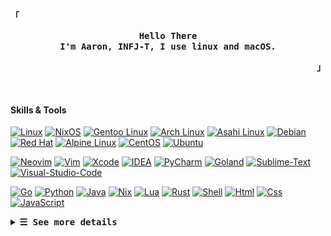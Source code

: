 <p align="left"><strong><samp>「</samp></strong></p>
  <p align="center">
    <samp>
      <b>
        Hello There
      <br>
        I'm Aaron, INFJ-T, I use linux and macOS.
      </b>
    </samp>
  </p>
<p align="right"><strong><samp>」</samp></strong></p>
<br>

#### Skills & Tools

<!-- Badges List: https://github.com/alexandresanlim/Badges4-README.md-Profile -->
<!-- Badges Search: https://github.com/Aveek-Saha/GitHub-Profile-Badges -->

[![Linux](https://img.shields.io/badge/Linux-FCC624?&logo=linux&logoColor=black)](https://github.com/torvalds/linux)
[![NixOS](https://img.shields.io/badge/NixOS-5277C3.svg?&logo=NixOS&logoColor=white)](https://github.com/NixOS)
[![Gentoo Linux](https://img.shields.io/badge/Gentoo-54487A.svg?&logo=Gentoo&logoColor=white)](https://github.com/gentoo)
[![Arch Linux](https://img.shields.io/badge/Arch%20Linux-1793D1.svg?&logo=Arch-Linux&logoColor=white)](https://github.com/archlinux)
[![Asahi Linux](https://img.shields.io/badge/Asahi%20Linux-A61200.svg?&logo=Asahi-Linux&logoColor=white)](https://github.com/AsahiLinux)
[![Debian](https://img.shields.io/badge/Debian-A81D33.svg?&logo=Debian&logoColor=white)](https://github.com/Debian)
[![Red Hat](https://img.shields.io/badge/Red%20Hat-EE0000.svg?&logo=Red-Hat&logoColor=white)](https://github.com/RedHatOfficial)
[![Alpine Linux](https://img.shields.io/badge/Alpine%20Linux-0D597F.svg?&logo=Alpine-Linux&logoColor=white)](https://github.com/alpinelinux)
[![CentOS](https://img.shields.io/badge/CentOS-262577.svg?&logo=CentOS&logoColor=white)](https://github.com/CentOS)
[![Ubuntu](https://img.shields.io/badge/Ubuntu-E95420.svg?&logo=Ubuntu&logoColor=white)](https://github.com/ubuntu)

[![Neovim](https://img.shields.io/badge/Neovim-57A143.svg?&logo=Neovim&logoColor=white)](https://github.com/neovim)
[![Vim](https://img.shields.io/badge/Vim-019733.svg?&logo=Vim&logoColor=white)](https://www.vim.org/)
[![Xcode](https://img.shields.io/badge/Xcode-147EFB.svg?&logo=Xcode&logoColor=white)](https://developer.apple.com/xcode/)
[![IDEA](https://img.shields.io/badge/IntelliJ%20IDEA-000000.svg?&logo=IntelliJ-IDEA&logoColor=white)](https://www.jetbrains.com)
[![PyCharm](https://img.shields.io/badge/PyCharm-000000.svg?&logo=PyCharm&logoColor=white)](https://www.jetbrains.com/)
[![Goland](https://img.shields.io/badge/GoLand-000000.svg?&logo=GoLand&logoColor=white)](https://www.jetbrains.com/)
[![Sublime-Text](https://img.shields.io/badge/Sublime%20Text-FF9800.svg?&logo=Sublime-Text&logoColor=white)](https://www.sublimetext.com/)
[![Visual-Studio-Code](https://img.shields.io/badge/Visual%20Studio%20Code-007ACC.svg?&logo=Visual-Studio-Code&logoColor=white)](https://code.visualstudio.com/)

[![Go](https://img.shields.io/badge/Go-00ADD8.svg?&logo=Go&logoColor=white)]()
[![Python](https://img.shields.io/badge/Python-3776AB.svg?&logo=Python&logoColor=white)](https://go.dev/)
[![Java](https://img.shields.io/badge/Java-FF9800.svg?&logo=coffeescript&logoColor=white)](https://www.java.com/)
[![Nix](https://img.shields.io/badge/Nix-5277C3?&logo=NixOS&logoColor=white)](https://nixos.org/)
[![Lua](https://img.shields.io/badge/Lua-2C2D72.svg?&logo=Lua&logoColor=white)](https://www.lua.org/)
[![Rust](https://img.shields.io/badge/Rust-000000.svg?&logo=Rust&logoColor=white)](https://www.rust-lang.org/)
[![Shell](https://img.shields.io/badge/Shell-FFD500.svg?&logo=Shell&logoColor=black)](https://en.wikipedia.org/wiki/Shell_script)
[![Html](https://img.shields.io/badge/HTML5-E34F26.svg?&logo=HTML5&logoColor=white)](https://www.w3schools.com/html/)
[![Css](https://img.shields.io/badge/CSS3-1572B6.svg?&logo=CSS3&logoColor=white)](https://www.w3schools.com/css/)
[![JavaScript](https://img.shields.io/badge/JavaScript-F7DF1E.svg?&logo=JavaScript&logoColor=black)](https://www.w3schools.com/js/)


<details>
<summary><samp><b>&#9776; See more details</b></samp></summary>
  </summary>

  <!-- Github Trophy -->
  <div align="center">
  <table>
  <tr>
    
  <td><a href="#--------"><img align="center" alt="GitHub Trophy" src="https://streak-stats.demolab.com?user=27Aaron&theme=nord&hide_border=true&border_radius=20&background=20212C"></a></td>
  </tr>
  </table>
  </div>

  <!-- Github Stats -->
  <div align="center">
  <table>
  <tr>
  <td><a href="#--------"><img height="137px" align="center" alt="GitHub Stats" src="https://github-readme-stats.vercel.app/api?username=27Aaron&count_private=true&show_icons=true&border_radius=20&include_all_commits=true&line_height=21&hide_border=true&bg_color=20212C&text_color=81A1C1&title_color=81A1C1&icon_color=58a6ff"/></a></td>
  <td><a href="#--------"><img height="137px" align="center" alt="Top Language" src="https://github-readme-stats.vercel.app/api/top-langs/?username=27Aaron&layout=compact&line_height=21&border_radius=20&hide_border=true&bg_color=20212C&text_color=81A1C1&title_color=81A1C1&icon_color=58a6ff"/></a></td>
  </tr>
  </table>
  </div>

  <!-- Contribution Snake -->
  <div align="center">
  <table>
  <tr>
  <td><a href="#--------"><img align="center" alt="Contribution Snake" src="./assets/snake/github-contribution-grid-snake-dark.svg"></a></td>
  </tr>
  </table>
  </div>

## Weekly Activity Summary
<!--START_SECTION:waka-->
**🐱 My GitHub Data** 

> 📦 75.5 kB Used in GitHub's Storage 
 > 
> 🏆 473 Contributions in the Year 2025
 > 
> 🚫 Not Opted to Hire
 > 
> 📜 20 Public Repositories 
 > 
> 🔑 18 Private Repositories 
 > 
**I'm an Early 🐤** 

```text
🌞 Morning                768 commits         █████░░░░░░░░░░░░░░░░░░░░   18.97 % 
🌆 Daytime                1431 commits        █████████░░░░░░░░░░░░░░░░   35.35 % 
🌃 Evening                1510 commits        █████████░░░░░░░░░░░░░░░░   37.30 % 
🌙 Night                  339 commits         ██░░░░░░░░░░░░░░░░░░░░░░░   08.37 % 
```
📅 **I'm Most Productive on Thursday** 

```text
Monday                   629 commits         ████░░░░░░░░░░░░░░░░░░░░░   15.54 % 
Tuesday                  510 commits         ███░░░░░░░░░░░░░░░░░░░░░░   12.60 % 
Wednesday                580 commits         ████░░░░░░░░░░░░░░░░░░░░░   14.33 % 
Thursday                 639 commits         ████░░░░░░░░░░░░░░░░░░░░░   15.79 % 
Friday                   623 commits         ████░░░░░░░░░░░░░░░░░░░░░   15.39 % 
Saturday                 511 commits         ███░░░░░░░░░░░░░░░░░░░░░░   12.62 % 
Sunday                   556 commits         ███░░░░░░░░░░░░░░░░░░░░░░   13.74 % 
```


📊 **This Week I Spent My Time On** 

```text
💬 Programming Languages: 
No Activity Tracked This Week

🔥 Editors: 
No Activity Tracked This Week

💻 Operating System: 
No Activity Tracked This Week
```

**I Mostly Code in Nix** 

```text
Nix                      11 repos            ███████████░░░░░░░░░░░░░░   42.31 % 
HTML                     5 repos             █████░░░░░░░░░░░░░░░░░░░░   19.23 % 
JavaScript               3 repos             ███░░░░░░░░░░░░░░░░░░░░░░   11.54 % 
TypeScript               1 repo              █░░░░░░░░░░░░░░░░░░░░░░░░   03.85 % 
Just                     1 repo              █░░░░░░░░░░░░░░░░░░░░░░░░   03.85 % 
```



**Timeline**

![Lines of Code chart](https://raw.githubusercontent.com/27Aaron/27Aaron/main/assets/bar_graph.png)


<!--END_SECTION:waka-->

  </details>
  </div>
  
</details>